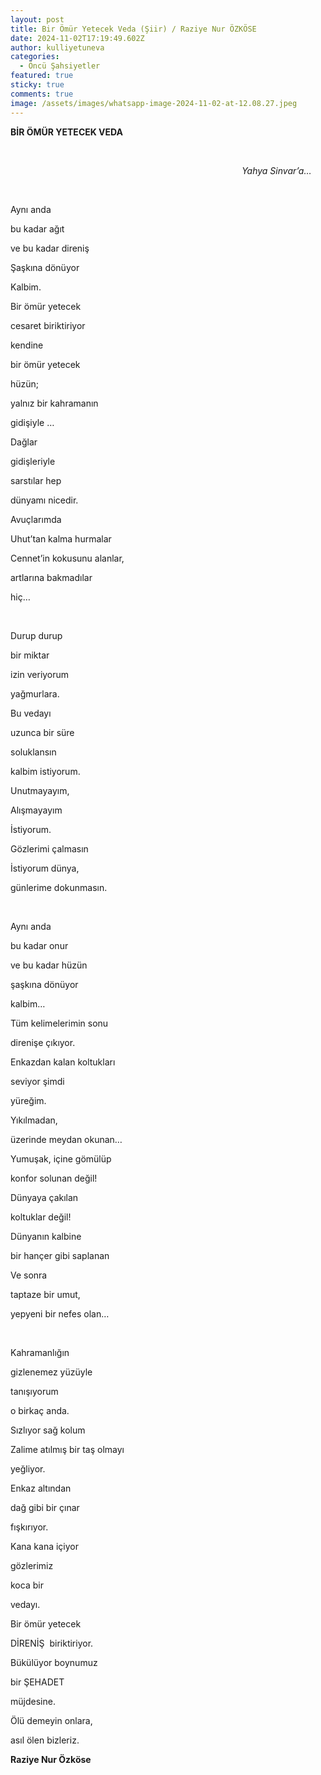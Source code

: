 ```yaml
---
layout: post
title: Bir Ömür Yetecek Veda (Şiir) / Raziye Nur ÖZKÖSE
date: 2024-11-02T17:19:49.602Z
author: kulliyetuneva
categories:
  - Öncü Şahsiyetler
featured: true
sticky: true
comments: true
image: /assets/images/whatsapp-image-2024-11-02-at-12.08.27.jpeg
---
```

**BİR ÖMÜR YETECEK VEDA**

            

                                                                                              *Yahya Sinvar’a…*

 

Aynı anda

bu kadar ağıt

ve bu kadar direniş

Şaşkına dönüyor

Kalbim.

Bir ömür yetecek

cesaret biriktiriyor

kendine

bir ömür yetecek

hüzün;

yalnız bir kahramanın

gidişiyle …

Dağlar

gidişleriyle

sarstılar hep

dünyamı nicedir.

Avuçlarımda

Uhut’tan kalma hurmalar

Cennet’in kokusunu alanlar,

artlarına bakmadılar

hiç…

 

Durup durup

bir miktar

izin veriyorum

yağmurlara.

Bu vedayı

uzunca bir süre

soluklansın

kalbim istiyorum.

Unutmayayım,

Alışmayayım

İstiyorum.

Gözlerimi çalmasın

İstiyorum dünya,

günlerime dokunmasın.

 

Aynı anda

bu kadar onur

ve bu kadar hüzün

şaşkına dönüyor

kalbim…

Tüm kelimelerimin sonu

direnişe çıkıyor.

Enkazdan kalan koltukları

seviyor şimdi

yüreğim.

Yıkılmadan,

üzerinde meydan okunan…

Yumuşak, içine gömülüp

konfor solunan değil!

Dünyaya çakılan

koltuklar değil!

Dünyanın kalbine

bir hançer gibi saplanan

Ve sonra

taptaze bir umut,

yepyeni bir nefes olan…

 

Kahramanlığın

gizlenemez yüzüyle

tanışıyorum

o birkaç anda.

Sızlıyor sağ kolum

Zalime atılmış bir taş olmayı

yeğliyor.

Enkaz altından

dağ gibi bir çınar

fışkırıyor.

Kana kana içiyor

gözlerimiz

koca bir

vedayı.

Bir ömür yetecek

DİRENİŞ  biriktiriyor.

Bükülüyor boynumuz

bir ŞEHADET

müjdesine.

Ölü demeyin onlara,

asıl ölen bizleriz.                                               



**Raziye Nur Özköse**

 

 

 

 

 

 

 

<!--EndFragment-->
